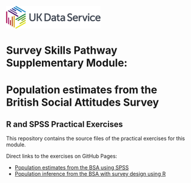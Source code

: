 <img src="pics/UKDS_Logos_Col_Grey_300dpi.png" alt="UK Data Service Logo" style="width:256px;">

# Survey  Skills Pathway Supplementary Module: 
# Population estimates from the British Social Attitudes Survey
## R and SPSS Practical Exercises
This repository  contains the source files of the practical exercises for this module.

Direct links to the exercises on GitHub Pages:
- <a href="https://ukdataserviceopen.github.io/DSP_extra_BSA/Pop_estimates_using_the_BSAS_and_SPSS.html">Population estimates from the BSA  using SPSS</a>
- <a href="https://ukdataserviceopen.github.io/DSP_extra_BSA/infer_w_survey_design_usingR.html">Population inference from the BSA with survey design using R</a>

